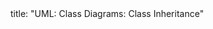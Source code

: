 <frontmatter>
title: "UML: Class Diagrams: Class Inheritance"
</frontmatter>

<include src="navbar.md" boilerplate />

<include src="container-inPage-asFlat.md" boilerplate />